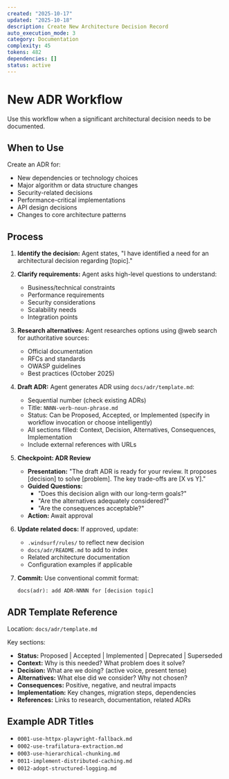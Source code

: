 ```yaml
---
created: "2025-10-17"
updated: "2025-10-18"
description: Create New Architecture Decision Record
auto_execution_mode: 3
category: Documentation
complexity: 45
tokens: 482
dependencies: []
status: active
---
```


# New ADR Workflow

Use this workflow when a significant architectural decision needs to be documented.

## When to Use

Create an ADR for:

- New dependencies or technology choices
- Major algorithm or data structure changes
- Security-related decisions
- Performance-critical implementations
- API design decisions
- Changes to core architecture patterns

## Process

1. **Identify the decision:** Agent states, "I have identified a need for an architectural decision regarding [topic]."

2. **Clarify requirements:** Agent asks high-level questions to understand:
   - Business/technical constraints
   - Performance requirements
   - Security considerations
   - Scalability needs
   - Integration points

3. **Research alternatives:** Agent researches options using @web search for authoritative sources:
   - Official documentation
   - RFCs and standards
   - OWASP guidelines
   - Best practices (October 2025)

4. **Draft ADR:** Agent generates ADR using `docs/adr/template.md`:
   - Sequential number (check existing ADRs)
   - Title: `NNNN-verb-noun-phrase.md`
   - Status: Can be Proposed, Accepted, or Implemented (specify in workflow invocation or choose intelligently)
   - All sections filled: Context, Decision, Alternatives, Consequences, Implementation
   - Include external references with URLs

5. **Checkpoint: ADR Review**
   - **Presentation:** "The draft ADR is ready for your review. It proposes [decision] to solve [problem]. The key trade-offs are [X vs Y]."
   - **Guided Questions:**
     - "Does this decision align with our long-term goals?"
     - "Are the alternatives adequately considered?"
     - "Are the consequences acceptable?"
   - **Action:** Await approval

6. **Update related docs:** If approved, update:
   - `.windsurf/rules/` to reflect new decision
   - `docs/adr/README.md` to add to index
   - Related architecture documentation
   - Configuration examples if applicable

7. **Commit:** Use conventional commit format:

   ```text
   docs(adr): add ADR-NNNN for [decision topic]
   ```

## ADR Template Reference

Location: `docs/adr/template.md`

Key sections:

- **Status:** Proposed | Accepted | Implemented | Deprecated | Superseded
- **Context:** Why is this needed? What problem does it solve?
- **Decision:** What are we doing? (active voice, present tense)
- **Alternatives:** What else did we consider? Why not chosen?
- **Consequences:** Positive, negative, and neutral impacts
- **Implementation:** Key changes, migration steps, dependencies
- **References:** Links to research, documentation, related ADRs

## Example ADR Titles

- `0001-use-httpx-playwright-fallback.md`
- `0002-use-trafilatura-extraction.md`
- `0003-use-hierarchical-chunking.md`
- `0011-implement-distributed-caching.md`
- `0012-adopt-structured-logging.md`
